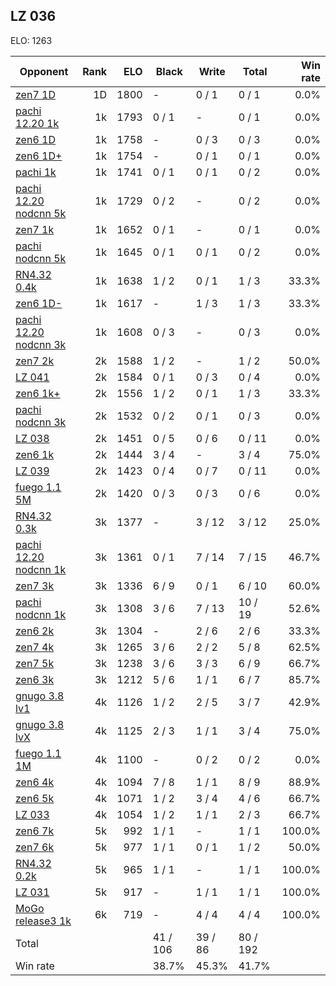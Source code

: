 ## LZ 036 ##

ELO: 1263

Opponent | Rank | ELO | Black | Write | Total | Win rate
---------|-----:|----:|-------|-------|-------|-------:
[zen7 1D](zen7%201D.md) | 1D | 1800 | - | 0 / 1 | 0 / 1 | 0.0%
[pachi 12.20 1k](pachi%2012.20%201k.md) | 1k | 1793 | 0 / 1 | - | 0 / 1 | 0.0%
[zen6 1D](zen6%201D.md) | 1k | 1758 | - | 0 / 3 | 0 / 3 | 0.0%
[zen6 1D+](zen6%201D+.md) | 1k | 1754 | - | 0 / 1 | 0 / 1 | 0.0%
[pachi 1k](pachi%201k.md) | 1k | 1741 | 0 / 1 | 0 / 1 | 0 / 2 | 0.0%
[pachi 12.20 nodcnn 5k](pachi%2012.20%20nodcnn%205k.md) | 1k | 1729 | 0 / 2 | - | 0 / 2 | 0.0%
[zen7 1k](zen7%201k.md) | 1k | 1652 | 0 / 1 | - | 0 / 1 | 0.0%
[pachi nodcnn 5k](pachi%20nodcnn%205k.md) | 1k | 1645 | 0 / 1 | 0 / 1 | 0 / 2 | 0.0%
[RN4.32 0.4k](RN4.32%200.4k.md) | 1k | 1638 | 1 / 2 | 0 / 1 | 1 / 3 | 33.3%
[zen6 1D-](zen6%201D-.md) | 1k | 1617 | - | 1 / 3 | 1 / 3 | 33.3%
[pachi 12.20 nodcnn 3k](pachi%2012.20%20nodcnn%203k.md) | 1k | 1608 | 0 / 3 | - | 0 / 3 | 0.0%
[zen7 2k](zen7%202k.md) | 2k | 1588 | 1 / 2 | - | 1 / 2 | 50.0%
[LZ 041](LZ%20041.md) | 2k | 1584 | 0 / 1 | 0 / 3 | 0 / 4 | 0.0%
[zen6 1k+](zen6%201k+.md) | 2k | 1556 | 1 / 2 | 0 / 1 | 1 / 3 | 33.3%
[pachi nodcnn 3k](pachi%20nodcnn%203k.md) | 2k | 1532 | 0 / 2 | 0 / 1 | 0 / 3 | 0.0%
[LZ 038](LZ%20038.md) | 2k | 1451 | 0 / 5 | 0 / 6 | 0 / 11 | 0.0%
[zen6 1k](zen6%201k.md) | 2k | 1444 | 3 / 4 | - | 3 / 4 | 75.0%
[LZ 039](LZ%20039.md) | 2k | 1423 | 0 / 4 | 0 / 7 | 0 / 11 | 0.0%
[fuego 1.1 5M](fuego%201.1%205M.md) | 2k | 1420 | 0 / 3 | 0 / 3 | 0 / 6 | 0.0%
[RN4.32 0.3k](RN4.32%200.3k.md) | 3k | 1377 | - | 3 / 12 | 3 / 12 | 25.0%
[pachi 12.20 nodcnn 1k](pachi%2012.20%20nodcnn%201k.md) | 3k | 1361 | 0 / 1 | 7 / 14 | 7 / 15 | 46.7%
[zen7 3k](zen7%203k.md) | 3k | 1336 | 6 / 9 | 0 / 1 | 6 / 10 | 60.0%
[pachi nodcnn 1k](pachi%20nodcnn%201k.md) | 3k | 1308 | 3 / 6 | 7 / 13 | 10 / 19 | 52.6%
[zen6 2k](zen6%202k.md) | 3k | 1304 | - | 2 / 6 | 2 / 6 | 33.3%
[zen7 4k](zen7%204k.md) | 3k | 1265 | 3 / 6 | 2 / 2 | 5 / 8 | 62.5%
[zen7 5k](zen7%205k.md) | 3k | 1238 | 3 / 6 | 3 / 3 | 6 / 9 | 66.7%
[zen6 3k](zen6%203k.md) | 3k | 1212 | 5 / 6 | 1 / 1 | 6 / 7 | 85.7%
[gnugo 3.8 lv1](gnugo%203.8%20lv1.md) | 4k | 1126 | 1 / 2 | 2 / 5 | 3 / 7 | 42.9%
[gnugo 3.8 lvX](gnugo%203.8%20lvX.md) | 4k | 1125 | 2 / 3 | 1 / 1 | 3 / 4 | 75.0%
[fuego 1.1 1M](fuego%201.1%201M.md) | 4k | 1100 | - | 0 / 2 | 0 / 2 | 0.0%
[zen6 4k](zen6%204k.md) | 4k | 1094 | 7 / 8 | 1 / 1 | 8 / 9 | 88.9%
[zen6 5k](zen6%205k.md) | 4k | 1071 | 1 / 2 | 3 / 4 | 4 / 6 | 66.7%
[LZ 033](LZ%20033.md) | 4k | 1054 | 1 / 2 | 1 / 1 | 2 / 3 | 66.7%
[zen6 7k](zen6%207k.md) | 5k | 992 | 1 / 1 | - | 1 / 1 | 100.0%
[zen7 6k](zen7%206k.md) | 5k | 977 | 1 / 1 | 0 / 1 | 1 / 2 | 50.0%
[RN4.32 0.2k](RN4.32%200.2k.md) | 5k | 965 | 1 / 1 | - | 1 / 1 | 100.0%
[LZ 031](LZ%20031.md) | 5k | 917 | - | 1 / 1 | 1 / 1 | 100.0%
[MoGo release3 1k](MoGo%20release3%201k.md) | 6k | 719 | - | 4 / 4 | 4 / 4 | 100.0%
Total | | | 41 / 106 | 39 / 86 | 80 / 192 | 
Win rate| | | 38.7% | 45.3% | 41.7% | 
